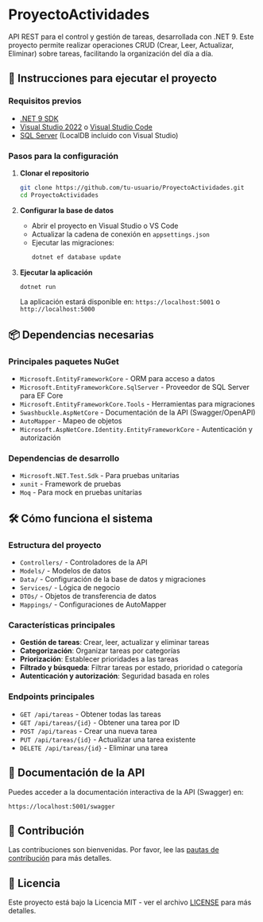 # ProyectoActividades

API REST para el control y gestión de tareas, desarrollada con .NET 9. Este proyecto permite realizar operaciones CRUD (Crear, Leer, Actualizar, Eliminar) sobre tareas, facilitando la organización del día a día.

## 🚀 Instrucciones para ejecutar el proyecto

### Requisitos previos
- [.NET 9 SDK](https://dotnet.microsoft.com/download/dotnet/9.0)
- [Visual Studio 2022](https://visualstudio.microsoft.com/es/vs/) o [Visual Studio Code](https://code.visualstudio.com/)
- [SQL Server](https://www.microsoft.com/es-es/sql-server/sql-server-downloads) (LocalDB incluido con Visual Studio)

### Pasos para la configuración

1. **Clonar el repositorio**
   ```bash
   git clone https://github.com/tu-usuario/ProyectoActividades.git
   cd ProyectoActividades
   ```

2. **Configurar la base de datos**
   - Abrir el proyecto en Visual Studio o VS Code
   - Actualizar la cadena de conexión en `appsettings.json`
   - Ejecutar las migraciones:
     ```bash
     dotnet ef database update
     ```

3. **Ejecutar la aplicación**
   ```bash
   dotnet run
   ```
   La aplicación estará disponible en: `https://localhost:5001` o `http://localhost:5000`

## 📦 Dependencias necesarias

### Principales paquetes NuGet
- `Microsoft.EntityFrameworkCore` - ORM para acceso a datos
- `Microsoft.EntityFrameworkCore.SqlServer` - Proveedor de SQL Server para EF Core
- `Microsoft.EntityFrameworkCore.Tools` - Herramientas para migraciones
- `Swashbuckle.AspNetCore` - Documentación de la API (Swagger/OpenAPI)
- `AutoMapper` - Mapeo de objetos
- `Microsoft.AspNetCore.Identity.EntityFrameworkCore` - Autenticación y autorización

### Dependencias de desarrollo
- `Microsoft.NET.Test.Sdk` - Para pruebas unitarias
- `xunit` - Framework de pruebas
- `Moq` - Para mock en pruebas unitarias

## 🛠️ Cómo funciona el sistema

### Estructura del proyecto
- `Controllers/` - Controladores de la API
- `Models/` - Modelos de datos
- `Data/` - Configuración de la base de datos y migraciones
- `Services/` - Lógica de negocio
- `DTOs/` - Objetos de transferencia de datos
- `Mappings/` - Configuraciones de AutoMapper

### Características principales
- **Gestión de tareas**: Crear, leer, actualizar y eliminar tareas
- **Categorización**: Organizar tareas por categorías
- **Priorización**: Establecer prioridades a las tareas
- **Filtrado y búsqueda**: Filtrar tareas por estado, prioridad o categoría
- **Autenticación y autorización**: Seguridad basada en roles

### Endpoints principales
- `GET /api/tareas` - Obtener todas las tareas
- `GET /api/tareas/{id}` - Obtener una tarea por ID
- `POST /api/tareas` - Crear una nueva tarea
- `PUT /api/tareas/{id}` - Actualizar una tarea existente
- `DELETE /api/tareas/{id}` - Eliminar una tarea

## 📝 Documentación de la API

Puedes acceder a la documentación interactiva de la API (Swagger) en:
```
https://localhost:5001/swagger
```

## 🤝 Contribución

Las contribuciones son bienvenidas. Por favor, lee las [pautas de contribución](CONTRIBUTING.md) para más detalles.

## 📄 Licencia

Este proyecto está bajo la Licencia MIT - ver el archivo [LICENSE](LICENSE) para más detalles.
